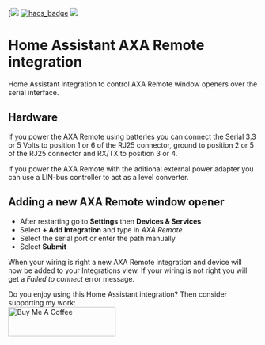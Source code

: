[![](https://img.shields.io/github/v/release/rrooggiieerr/homeassistant-axaremote.svg?include_prereleases&style=for-the-badge)
[![hacs_badge](https://img.shields.io/badge/HACS-Custom-41BDF5.svg?style=for-the-badge)](https://github.com/hacs/integration)
[![](https://img.shields.io/badge/MAINTAINER-%40rrooggiieerr-41BDF5?style=for-the-badge)](https://github.com/rrooggiieerr)

# Home Assistant AXA Remote integration

Home Assistant integration to control AXA Remote window openers over the
serial interface.

## Hardware

If you power the AXA Remote using batteries you can connect the Serial 3.3 or
5 Volts to position 1 or 6 of the RJ25 connector, ground to position 2 or 5 of
the RJ25 connector and RX/TX to position 3 or 4.
 
If you power the AXA Remote with the aditional external power adapter you can
use a LIN-bus controller to act as a level converter.

##  Adding a new AXA Remote window opener
- After restarting go to **Settings** then **Devices & Services**
- Select **+ Add Integration** and type in *AXA Remote*
- Select the serial port or enter the path manually
- Select **Submit**

When your wiring is right a new AXA Remote integration and device will now be
added to your Integrations view. If your wiring is not right you will get a
*Failed to connect* error message.

Do you enjoy using this Home Assistant integration? Then consider supporting
my work:\
[<img src="https://cdn.buymeacoffee.com/buttons/v2/default-yellow.png" alt="Buy Me A Coffee" style="height: 60px !important;width: 217px !important;" >](https://www.buymeacoffee.com/rrooggiieerr)  
